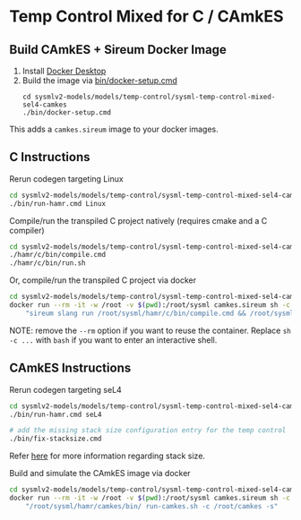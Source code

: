 # Temp Control Mixed for C / CAmkES

## Build CAmkES + Sireum Docker Image

1. Install [Docker Desktop](https://www.docker.com/products/docker-desktop/)
2. Build the image via [bin/docker-setup.cmd](bin/docker-setup.cmd)
   ```
   cd sysmlv2-models/models/temp-control/sysml-temp-control-mixed-sel4-camkes
   ./bin/docker-setup.cmd
   ```

This adds a ``camkes.sireum`` image to your docker images.

## C Instructions

Rerun codegen targeting Linux
```bash
cd sysmlv2-models/models/temp-control/sysml-temp-control-mixed-sel4-camkes
./bin/run-hamr.cmd Linux
```

Compile/run the transpiled C project natively (requires cmake and a C compiler)

```bash
cd sysmlv2-models/models/temp-control/sysml-temp-control-mixed-sel4-camkes
./hamr/c/bin/compile.cmd
./hamr/c/bin/run.sh
```

Or, compile/run the transpiled C project via docker

```bash
cd sysmlv2-models/models/temp-control/sysml-temp-control-mixed-sel4-camkes
docker run --rm -it -w /root -v $(pwd):/root/sysml camkes.sireum sh -c \
    "sireum slang run /root/sysml/hamr/c/bin/compile.cmd && /root/sysml/hamr/c/bin/slang-build/Demo"
```

NOTE: remove the ``--rm`` option if you want to reuse the container.  Replace ``sh -c ...`` with ``bash`` if you want to enter an interactive shell.

## CAmkES Instructions


Rerun codegen targeting seL4
```bash
cd sysmlv2-models/models/temp-control/sysml-temp-control-mixed-sel4-camkes
./bin/run-hamr.cmd seL4

# add the missing stack size configuration entry for the temp control
./bin/fix-stacksize.cmd
```
Refer [here](TempControlMixedCamkes.sysml#L103) for more information regarding stack size.

Build and simulate the CAmkES image via docker

```bash
cd sysmlv2-models/models/temp-control/sysml-temp-control-mixed-sel4-camkes
docker run --rm -it -w /root -v $(pwd):/root/sysml camkes.sireum sh -c \
    "/root/sysml/hamr/camkes/bin/ run-camkes.sh -c /root/camkes -s"
```

